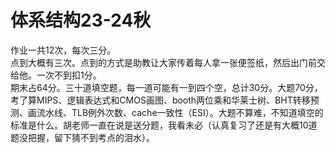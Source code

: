 # 体系结构23-24秋
作业一共12次，每次三分。  
点到大概有三次。点到的方式是助教让大家传着每人拿一张便签纸，然后出门前交给他。一次不到扣1分。  
期末占64分。三十道填空题，每一道可能有一到四个空，总计30分。大题70分，考了算MIPS、逻辑表达式和CMOS画图、booth两位乘和华莱士树、BHT转移预测、画流水线、TLB例外次数、cache一致性（ESI）。大题不算难，不知道填空的标准是什么。胡老师一直在说是送分题，我看未必（认真复习了还是有大概10道题没把握，留下猜不到考点的泪水）。  